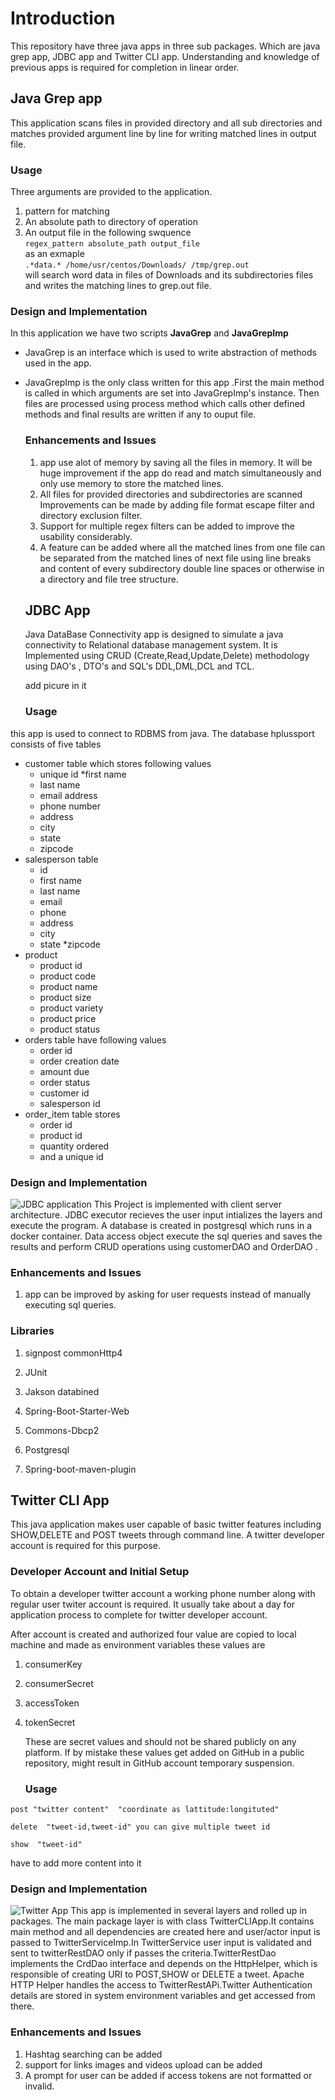 # Introduction

This repository have three java apps in three sub packages. Which are java grep app, JDBC app and Twitter CLI app. Understanding and knowledge of previous apps is required for completion in linear order. 

## Java Grep app

This application scans files in provided directory and all sub directories and matches provided argument line by line for writing matched lines in output file.

### Usage

Three arguments are provided to the application.

1. pattern for matching
2. An absolute path to directory of operation
3. An output file in the following swquence  
`regex_pattern absolute_path output_file` <br />
      as an exmaple <br/>
    `.*data.* /home/usr/centos/Downloads/ /tmp/grep.out` <br/>
   will search word data in files of Downloads and its subdirectories files and writes the matching lines to grep.out file.

### Design and Implementation
In this application we have two scripts **JavaGrep** and **JavaGrepImp**
* JavaGrep is an interface which is used to write abstraction of methods used in the app.

* JavaGrepImp is the only class written for this app .First the main method is called  in which arguments are set into JavaGrepImp's instance. Then files are processed using process method which calls other defined methods and final results are written if any to ouput file.

  ### Enhancements and Issues

  1. app use alot of memory by saving all the files in memory. It will be huge improvement if the  app do  read and match simultaneously and only use memory to store the matched lines.
  2. All files for provided directories and subdirectories are scanned Improvements can be made by adding  file format escape filter and directory exclusion filter.
  3. Support for multiple regex filters can be added to improve the usability considerably.
  4. A feature can be added where all the matched lines from one file can be separated from the matched lines of next file using line breaks and  content of every subdirectory double line spaces or otherwise in a directory and file tree structure.

  ## JDBC App

  Java DataBase Connectivity  app is designed to simulate a java connectivity to Relational database management system. It is Implemented using CRUD (Create,Read,Update,Delete) methodology using DAO's , DTO's and SQL's DDL,DML,DCL and TCL.
  
  add picure in it

  ### Usage
this app is used to connect to RDBMS from java. The database 
hplussport consists of five tables 
  * customer table which stores following values
    * unique id
    *first name
    * last name
    * email address
    * phone number
    * address
    * city
    * state
    * zipcode
  * salesperson table
    * id
    * first name
    * last name
    * email
    * phone
    * address
    * city
    * state
    *zipcode
  * product
    * product id
    * product code
    * product name
    * product size
    * product variety
    * product price
    * product status
  * orders table have following values
    * order id
    * order creation date
    * amount due
    * order status
    * customer id
    * salesperson id
  * order_item  table stores
    * order id
    * product id
    * quantity ordered
    * and a unique id

  ### Design and Implementation
<img src="JDBC.png" alt="JDBC application">
  This Project is implemented with client server architecture.
  JDBC executor recieves the user input intializes the layers
   and execute the program.
  A database is created in postgresql which runs in a docker container.
  Data access object execute the sql queries and saves the results
   and perform CRUD operations using customerDAO and OrderDAO . 

  ### Enhancements and Issues

  1. app can be improved by asking for user requests
   instead of manually executing sql queries.


  ### Libraries

  1. signpost commonHttp4

  2. JUnit

  3. Jakson databined

  4. Spring-Boot-Starter-Web

  5. Commons-Dbcp2

  6. Postgresql

  7. Spring-boot-maven-plugin

     

  ## Twitter CLI App

  This java application makes user capable of basic twitter
   features including SHOW,DELETE and POST tweets through command 
   line. A twitter developer account is required for this purpose.

  ### Developer Account and Initial Setup

  To obtain a developer twitter account a working phone number along
   with regular user twiter account is required. It usually take about 
   a day for application process to complete for twitter developer account.

  After account is created and authorized four value are copied to local
   machine and made as environment variables these values are

  1. consumerKey

  2. consumerSecret

  3. accessToken

  4. tokenSecret

     These are secret values and should not be shared publicly on
      any platform. If by mistake these values get added on GitHub
       in a public repository, might result in GitHub account temporary suspension. 

     ### Usage

  `post "twitter content"  "coordinate as lattitude:longituted"`
  
  `delete  "tweet-id,tweet-id" you can give multiple tweet id`
  
  `show  "tweet-id"`
  
  have to add more content into it

  

  

  

  ### Design and Implementation
<img src="T_app.png" alt="Twitter App">
  This app is implemented in several layers and rolled up in packages.
  The main package layer is with class TwitterCLIApp.It contains main method
  and all dependencies are created here and user/actor input is passed to
  TwitterServiceImp.In TwitterService user input is validated  and sent
  to twitterRestDAO only if passes the criteria.TwitterRestDao implements the 
  CrdDao interface and depends on the HttpHelper, which is responsible of creating 
  URI to POST,SHOW or DELETE a tweet. Apache HTTP Helper handles the access to 
  TwitterRestAPi.Twitter Authentication details are stored in system environment
  variables and get accessed from there.
  

  <!-- this is start of comment ### Test 

  ### Spring Framework
  
its a very power ful tool for java

### Spring boot
this is also very power full methodology to write code in java.
 this is end of comment
-->
  

  ### Enhancements and Issues

  1. Hashtag searching can be added
  2. support for links images and videos upload can be added
  3. A prompt for user can be added if access tokens are not formatted or invalid.

